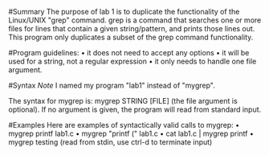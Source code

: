 #Summary
The purpose of lab 1 is to duplicate the functionality of the Linux/UNIX "grep" command. grep is a command that searches one or more files for lines that contain a given string/pattern, and prints those lines out. This program only duplicates a subset of the grep command functionality.

#Program guidelines:
• it does not need to accept any options
• it will be used for a string, not a regular expression
• it only needs to handle one file argument.

#Syntax
*Note* I named my program "lab1" instead of "mygrep".

The syntax for mygrep is:
mygrep STRING [FILE] (the file argument is optional). If no argument is given, the program will read from standard input.

#Examples
Here are examples of syntactically valid calls to mygrep:
• mygrep printf lab1.c
• mygrep "printf (" lab1.c
• cat lab1.c | mygrep printf
• mygrep testing (read from stdin, use ctrl-d to terminate input)
